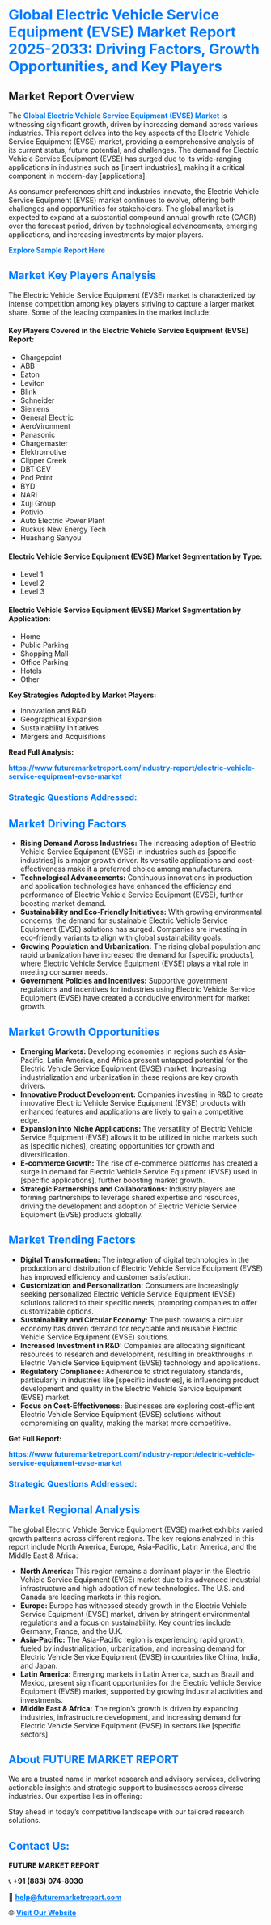 <h1 style="color: #007BFF;">Global Electric Vehicle Service Equipment (EVSE) Market Report 2025-2033: Driving Factors, Growth Opportunities, and Key Players</h1>

<section id="overview">
<h2>Market Report Overview</h2>
<p>The <a href="https://www.futuremarketreport.com/industry-report/electric-vehicle-service-equipment-evse-market" style="color: #007BFF; text-decoration: none;"><strong>Global Electric Vehicle Service Equipment (EVSE) Market</strong></a> is witnessing significant growth, driven by increasing demand across various industries. This report delves into the key aspects of the Electric Vehicle Service Equipment (EVSE) market, providing a comprehensive analysis of its current status, future potential, and challenges. The demand for Electric Vehicle Service Equipment (EVSE) has surged due to its wide-ranging applications in industries such as [insert industries], making it a critical component in modern-day [applications].</p>
<p>As consumer preferences shift and industries innovate, the Electric Vehicle Service Equipment (EVSE) market continues to evolve, offering both challenges and opportunities for stakeholders. The global market is expected to expand at a substantial compound annual growth rate (CAGR) over the forecast period, driven by technological advancements, emerging applications, and increasing investments by major players.</p>
</section>

<section id="overview">
<p><a href="https://www.futuremarketreport.com/request-sample/reportId=27275" style="color: #007BFF; text-decoration: none;"><strong>Explore Sample Report Here</strong></a></p>
</section>

<section id="key-players">
<h2 style="color: #007BFF;">Market Key Players Analysis</h2>
<p>The Electric Vehicle Service Equipment (EVSE) market is characterized by intense competition among key players striving to capture a larger market share. Some of the leading companies in the market include:</p>
<h4>Key Players Covered in the Electric Vehicle Service Equipment (EVSE) Report:</h4>
<ul><li>Chargepoint</li><li>ABB</li><li>Eaton</li><li>Leviton</li><li>Blink</li><li>Schneider</li><li>Siemens</li><li>General Electric</li><li>AeroVironment</li><li>Panasonic</li><li>Chargemaster</li><li>Elektromotive</li><li>Clipper Creek</li><li>DBT CEV</li><li>Pod Point</li><li>BYD</li><li>NARI</li><li>Xuji Group</li><li>Potivio</li><li>Auto Electric Power Plant</li><li>Ruckus New Energy Tech</li><li>Huashang Sanyou</li></ul>
<h4>Electric Vehicle Service Equipment (EVSE) Market Segmentation by Type:</h4>
<ul><li>Level 1</li><li>Level 2</li><li>Level 3</li></ul>

<h4>Electric Vehicle Service Equipment (EVSE) Market Segmentation by Application:</h4>
<ul><li>Home</li><li>Public Parking</li><li>Shopping Mall</li><li>Office Parking</li><li>Hotels</li><li>Other</li></ul>
<p><strong>Key Strategies Adopted by Market Players:</strong></p>
<ul>
<li>Innovation and R&D</li>
<li>Geographical Expansion</li>
<li>Sustainability Initiatives</li>
<li>Mergers and Acquisitions</li>
</ul>
</section>

<section>
<p><strong>Read Full Analysis: </strong></p><a href="https://www.futuremarketreport.com/industry-report/electric-vehicle-service-equipment-evse-market" style="color: #007BFF; text-decoration: none;"><strong>https://www.futuremarketreport.com/industry-report/electric-vehicle-service-equipment-evse-market</strong></a>
<h3 style="color: #007BFF;">Strategic Questions Addressed:</h3>
</section>

<section id="driving-factors">
<h2 style="color: #007BFF;">Market Driving Factors</h2>
<ul>
<li><strong>Rising Demand Across Industries:</strong> The increasing adoption of Electric Vehicle Service Equipment (EVSE) in industries such as [specific industries] is a major growth driver. Its versatile applications and cost-effectiveness make it a preferred choice among manufacturers.</li>
<li><strong>Technological Advancements:</strong> Continuous innovations in production and application technologies have enhanced the efficiency and performance of Electric Vehicle Service Equipment (EVSE), further boosting market demand.</li>
<li><strong>Sustainability and Eco-Friendly Initiatives:</strong> With growing environmental concerns, the demand for sustainable Electric Vehicle Service Equipment (EVSE) solutions has surged. Companies are investing in eco-friendly variants to align with global sustainability goals.</li>
<li><strong>Growing Population and Urbanization:</strong> The rising global population and rapid urbanization have increased the demand for [specific products], where Electric Vehicle Service Equipment (EVSE) plays a vital role in meeting consumer needs.</li>
<li><strong>Government Policies and Incentives:</strong> Supportive government regulations and incentives for industries using Electric Vehicle Service Equipment (EVSE) have created a conducive environment for market growth.</li>
</ul>
</section>

<section id="growth-opportunities">
<h2 style="color: #007BFF;">Market Growth Opportunities</h2>
<ul>
<li><strong>Emerging Markets:</strong> Developing economies in regions such as Asia-Pacific, Latin America, and Africa present untapped potential for the Electric Vehicle Service Equipment (EVSE) market. Increasing industrialization and urbanization in these regions are key growth drivers.</li>
<li><strong>Innovative Product Development:</strong> Companies investing in R&D to create innovative Electric Vehicle Service Equipment (EVSE) products with enhanced features and applications are likely to gain a competitive edge.</li>
<li><strong>Expansion into Niche Applications:</strong> The versatility of Electric Vehicle Service Equipment (EVSE) allows it to be utilized in niche markets such as [specific niches], creating opportunities for growth and diversification.</li>
<li><strong>E-commerce Growth:</strong> The rise of e-commerce platforms has created a surge in demand for Electric Vehicle Service Equipment (EVSE) used in [specific applications], further boosting market growth.</li>
<li><strong>Strategic Partnerships and Collaborations:</strong> Industry players are forming partnerships to leverage shared expertise and resources, driving the development and adoption of Electric Vehicle Service Equipment (EVSE) products globally.</li>
</ul>
</section>

<section id="trending-factors">
<h2 style="color: #007BFF;">Market Trending Factors</h2>
<ul>
<li><strong>Digital Transformation:</strong> The integration of digital technologies in the production and distribution of Electric Vehicle Service Equipment (EVSE) has improved efficiency and customer satisfaction.</li>
<li><strong>Customization and Personalization:</strong> Consumers are increasingly seeking personalized Electric Vehicle Service Equipment (EVSE) solutions tailored to their specific needs, prompting companies to offer customizable options.</li>
<li><strong>Sustainability and Circular Economy:</strong> The push towards a circular economy has driven demand for recyclable and reusable Electric Vehicle Service Equipment (EVSE) solutions.</li>
<li><strong>Increased Investment in R&D:</strong> Companies are allocating significant resources to research and development, resulting in breakthroughs in Electric Vehicle Service Equipment (EVSE) technology and applications.</li>
<li><strong>Regulatory Compliance:</strong> Adherence to strict regulatory standards, particularly in industries like [specific industries], is influencing product development and quality in the Electric Vehicle Service Equipment (EVSE) market.</li>
<li><strong>Focus on Cost-Effectiveness:</strong> Businesses are exploring cost-efficient Electric Vehicle Service Equipment (EVSE) solutions without compromising on quality, making the market more competitive.</li>
</ul>
</section>

<section>
<p><strong>Get Full Report: </strong></p><a href="https://www.futuremarketreport.com/industry-report/electric-vehicle-service-equipment-evse-market" style="color: #007BFF; text-decoration: none;"><strong>https://www.futuremarketreport.com/industry-report/electric-vehicle-service-equipment-evse-market</strong></a>
<h3 style="color: #007BFF;">Strategic Questions Addressed:</h3>
</section>


<section id="regional-analysis">
<h2 style="color: #007BFF;">Market Regional Analysis</h2>
<p>The global Electric Vehicle Service Equipment (EVSE) market exhibits varied growth patterns across different regions. The key regions analyzed in this report include North America, Europe, Asia-Pacific, Latin America, and the Middle East & Africa:</p>
<ul>
<li><strong>North America:</strong> This region remains a dominant player in the Electric Vehicle Service Equipment (EVSE) market due to its advanced industrial infrastructure and high adoption of new technologies. The U.S. and Canada are leading markets in this region.</li>
<li><strong>Europe:</strong> Europe has witnessed steady growth in the Electric Vehicle Service Equipment (EVSE) market, driven by stringent environmental regulations and a focus on sustainability. Key countries include Germany, France, and the U.K.</li>
<li><strong>Asia-Pacific:</strong> The Asia-Pacific region is experiencing rapid growth, fueled by industrialization, urbanization, and increasing demand for Electric Vehicle Service Equipment (EVSE) in countries like China, India, and Japan.</li>
<li><strong>Latin America:</strong> Emerging markets in Latin America, such as Brazil and Mexico, present significant opportunities for the Electric Vehicle Service Equipment (EVSE) market, supported by growing industrial activities and investments.</li>
<li><strong>Middle East & Africa:</strong> The region’s growth is driven by expanding industries, infrastructure development, and increasing demand for Electric Vehicle Service Equipment (EVSE) in sectors like [specific sectors].</li>
</ul>
</section>

<footer>
<h2 style="color: #007BFF;">About FUTURE MARKET REPORT</h2>
<p>We are a trusted name in market research and advisory services, delivering actionable insights and strategic support to businesses across diverse industries. Our expertise lies in offering:</p>

<p>Stay ahead in today’s competitive landscape with our tailored research solutions.</p>

<h2 style="color: #007BFF;">Contact Us:</h2>
<p><strong>FUTURE MARKET REPORT</strong></p>
<p>📞 <strong>+91 (883) 074-8030</strong></p>
<p>📧 <strong><a href="mailto:help@futuremarketreport.com" style="color: #007BFF;">help@futuremarketreport.com</a></strong></p>
<p>🌐 <strong><a href="https://www.futuremarketreport.com/" style="color: #007BFF;">Visit Our Website</a></strong></p>
</footer>